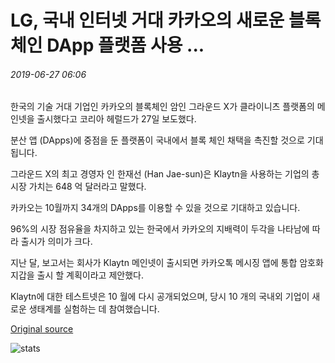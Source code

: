 # LG, 국내 인터넷 거대 카카오의 새로운 블록체인 DApp 플랫폼 사용 ...

###### 2019-06-27 06:06

한국의 기술 거대 기업인 카카오의 블록체인 암인 그라운드 X가 클라이니츠 플랫폼의 메인넷을 출시했다고 코리아 헤럴드가 27일 보도했다.

분산 앱 (DApps)에 중점을 둔 플랫폼이 국내에서 블록 체인 채택을 촉진할 것으로 기대됩니다.

그라운드 X의 최고 경영자 인 한재선 (Han Jae-sun)은 Klaytn을 사용하는 기업의 총 시장 가치는 648 억 달러라고 말했다.

카카오는 10월까지 34개의 DApps를 이용할 수 있을 것으로 기대하고 있습니다.

96%의 시장 점유율을 차지하고 있는 한국에서 카카오의 지배력이 두각을 나타남에 따라 출시가 의미가 크다.

지난 달, 보고서는 회사가 Klaytn 메인넷이 출시되면 카카오톡 메시징 앱에 통합 암호화 지갑을 출시 할 계획이라고 제안했다.

Klaytn에 대한 테스트넷은 10 월에 다시 공개되었으며, 당시 10 개의 국내외 기업이 새로운 생태계를 실험하는 데 참여했습니다.

[Original source](https://cointelegraph.com/news/lg-using-new-blockchain-dapp-platform-from-korean-internet-giant-kakao)

![stats](https://c.statcounter.com/11760860/0/a89fa40b/1/ "stats")